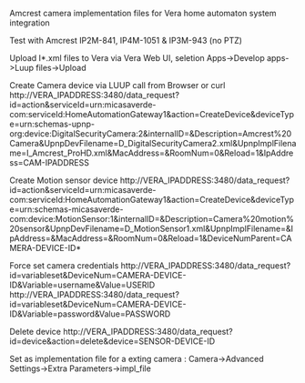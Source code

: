Amcrest camera implementation files for Vera home automaton system integration

Test with Amcrest IP2M-841, IP4M-1051 & IP3M-943 (no PTZ)

Upload I*.xml files to Vera via Vera Web UI, seletion Apps->Develop apps->Luup files->Upload

Create Camera device via LUUP call from Browser or curl	   
	http://VERA_IPADDRESS:3480/data_request?id=action&serviceId=urn:micasaverde-com:serviceId:HomeAutomationGateway1&action=CreateDevice&deviceType=urn:schemas-upnp-org:device:DigitalSecurityCamera:2&internalID=&Description=Amcrest%20Camera&UpnpDevFilename=D_DigitalSecurityCamera2.xml&UpnpImplFilename=I_Amcrest_ProHD.xml&MacAddress=&RoomNum=0&Reload=1&IpAddress=CAM-IPADDRESS

Create Motion sensor device
http://VERA_IPADDRESS:3480/data_request?id=action&serviceId=urn:micasaverde-com:serviceId:HomeAutomationGateway1&action=CreateDevice&deviceType=urn:schemas-micasaverde-com:device:MotionSensor:1&internalID=&Description=Camera%20motion%20sensor&UpnpDevFilename=D_MotionSensor1.xml&UpnpImplFilename=&IpAddress=&MacAddress=&RoomNum=0&Reload=1&DeviceNumParent=CAMERA-DEVICE-ID*

Force set camera credentials
	http://VERA_IPADDRESS:3480/data_request?id=variableset&DeviceNum=CAMERA-DEVICE-ID&Variable=username&Value=USERID
	http://VERA_IPADDRESS:3480/data_request?id=variableset&DeviceNum=CAMERA-DEVICE-ID&Variable=password&Value=PASSWORD

Delete device
	http://VERA_IPADDRESS:3480/data_request?id=device&action=delete&device=SENSOR-DEVICE-ID

Set as implementation file for a exting camera :
	Camera->Advanced Settings->Extra Parameters->impl_file
